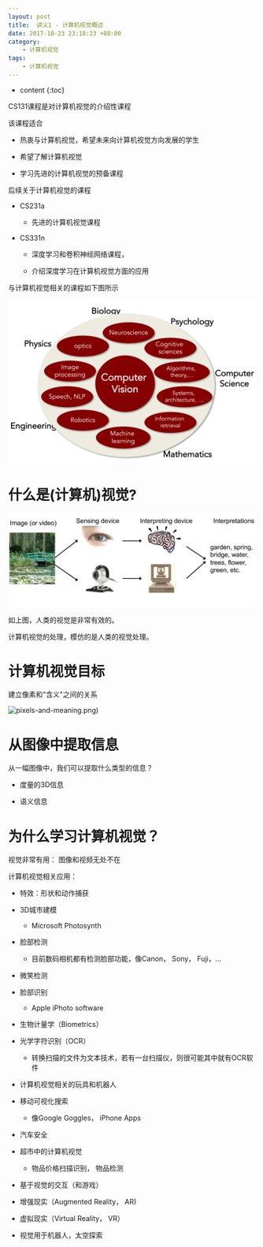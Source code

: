 ```yaml
---
layout: post
title:  讲义1 - 计算机视觉概述
date: 2017-10-23 23:18:23 +08:00
category:
    - 计算机视觉
tags:
    - 计算机视觉
---
```


* content
{:toc}

CS131课程是对计算机视觉的介绍性课程

该课程适合

- 热衷与计算机视觉，希望未来向计算机视觉方向发展的学生

- 希望了解计算机视觉

- 学习先进的计算机视觉的预备课程


后续关于计算机视觉的课程

- CS231a

  - 先进的计算机视觉课程


- CS331n

  - 深度学习和卷积神经网络课程，

  - 介绍深度学习在计算机视觉方面的应用

与计算机视觉相关的课程如下图所示

![computer-vision-related-course](/images/cs131/lec1/computer-vision-related-course.png)

# 什么是(计算机)视觉?

![human-vision-and-computer-vision](/images/cs131/lec1/human-vision-and-computer-vision.png)

如上图，人类的视觉是非常有效的。

计算机视觉的处理，模仿的是人类的视觉处理。

# 计算机视觉目标

建立像素和"含义"之间的关系

![pixels-and-meaning.png](/img/cs131/lec1/pixels-and-meaning.png))

# 从图像中提取信息

从一幅图像中，我们可以提取什么类型的信息？

- 度量的3D信息

- 语义信息


# 为什么学习计算机视觉？

视觉非常有用： 图像和视频无处不在

计算机视觉相关应用：

- 特效：形状和动作捕获

- 3D城市建模

  - Microsoft Photosynth

- 脸部检测

  - 目前数码相机都有检测脸部功能，像Canon， Sony， Fuji，...

- 微笑检测

- 脸部识别

  - Apple iPhoto software

- 生物计量学（Biometrics）

- 光学字符识别（OCR）

  - 转换扫描的文件为文本技术，若有一台扫描仪，则很可能其中就有OCR软件

- 计算机视觉相关的玩具和机器人

- 移动可视化搜索

  - 像Google Goggles， iPhone Apps

- 汽车安全

- 超市中的计算机视觉

  - 物品价格扫描识别， 物品检测

- 基于视觉的交互（和游戏）

- 增强现实（Augmented Reality， AR)

- 虚拟现实（Virtual Reality， VR）

- 视觉用于机器人，太空探索
